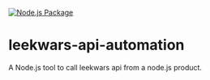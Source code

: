 [![Node.js Package](https://github.com/c-louis/leekwars-api-automation/actions/workflows/npm-publish.yml/badge.svg)](https://github.com/c-louis/leekwars-api-automation/actions/workflows/npm-publish.yml)

# leekwars-api-automation
A Node.js tool to call leekwars api from a node.js product.
